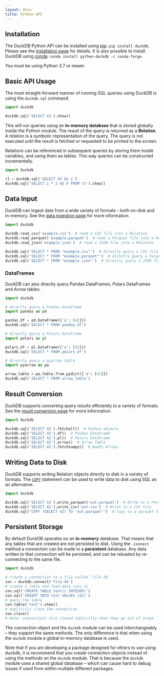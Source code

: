 ```yaml
---
layout: docu
title: Python API
---
```

## Installation

The DuckDB Python API can be installed using [pip](https://pip.pypa.io): `pip install duckdb`. Please see the [installation page](../../installation?environment=python) for details. It is also possible to install DuckDB using [conda](https://docs.conda.io): `conda install python-duckdb -c conda-forge`.

You must be using Python 3.7 or newer.

## Basic API Usage

The most straight-forward manner of running SQL queries using DuckDB is using the `duckdb.sql` command.

```python
import duckdb

duckdb.sql('SELECT 42').show()
```

This will run queries using an **in-memory database** that is stored globally inside the Python module. The result of the query is returned as a **Relation**. A relation is a symbolic representation of the query. The query is not executed until the result is fetched or requested to be printed to the screen.

Relations can be referenced in subsequent queries by storing them inside variables, and using them as tables. This way queries can be constructed incrementally.

```python
import duckdb

r1 = duckdb.sql('SELECT 42 AS i')
duckdb.sql('SELECT i * 2 AS k FROM r1').show()
```

## Data Input

DuckDB can ingest data from a wide variety of formats – both on-disk and in-memory. See the [data ingestion page](data_ingestion) for more information.

```python
import duckdb

duckdb.read_csv('example.csv')  # read a CSV file into a Relation
duckdb.read_parquet('example.parquet')  # read a Parquet file into a Relation
duckdb.read_json('example.json')  # read a JSON file into a Relation

duckdb.sql('SELECT * FROM "example.csv"')  # directly query a CSV file
duckdb.sql('SELECT * FROM "example.parquet"')  # directly query a Parquet file
duckdb.sql('SELECT * FROM "example.json"')  # directly query a JSON file
```

### DataFrames

DuckDB can also directly query Pandas DataFrames, Polars DataFrames and Arrow tables. 

```python
import duckdb

# directly query a Pandas DataFrame
import pandas as pd

pandas_df = pd.DataFrame({'a': [42]})
duckdb.sql('SELECT * FROM pandas_df')

# directly query a Polars DataFrame
import polars as pl

polars_df = pl.DataFrame({'a': [42]})
duckdb.sql('SELECT * FROM polars_df')

# directly query a pyarrow table
import pyarrow as pa

arrow_table = pa.Table.from_pydict({'a': [42]})
duckdb.sql('SELECT * FROM arrow_table')
```

## Result Conversion

DuckDB supports converting query results efficiently to a variety of formats. See the [result conversion page](result_conversion) for more information.

```python
import duckdb

duckdb.sql('SELECT 42').fetchall()  # Python objects
duckdb.sql('SELECT 42').df()  # Pandas DataFrame
duckdb.sql('SELECT 42').pl()  # Polars DataFrame
duckdb.sql('SELECT 42').arrow()  # Arrow Table
duckdb.sql('SELECT 42').fetchnumpy()  # NumPy Arrays
```

## Writing Data to Disk

DuckDB supports writing Relation objects directly to disk in a variety of formats. The [`COPY`](../../sql/statements/copy) statement can be used to write data to disk using SQL as an alternative.

```python
import duckdb

duckdb.sql('SELECT 42').write_parquet('out.parquet')  # Write to a Parquet file
duckdb.sql('SELECT 42').write_csv('out.csv')  # Write to a CSV file
duckdb.sql("COPY (SELECT 42) TO 'out.parquet'")  # Copy to a parquet file
```

## Persistent Storage

By default DuckDB operates on an **in-memory** database. That means that any tables that are created are not persisted to disk. Using the `.connect` method a connection can be made to a **persistent** database. Any data written to that connection will be persisted, and can be reloaded by re-connecting to the same file. 

```python
import duckdb

# create a connection to a file called 'file.db'
con = duckdb.connect('file.db')
# create a table and load data into it
con.sql('CREATE TABLE test(i INTEGER)')
con.sql('INSERT INTO test VALUES (42)')
# query the table
con.table('test').show()
# explicitly close the connection
con.close()
# Note: connections also closed implicitly when they go out of scope
```

The connection object and the `duckdb` module can be used interchangeably – they support the same methods. The only difference is that when using the `duckdb` module a global in-memory database is used.

Note that if you are developing a package designed for others to use using duckdb, it is recommend that you create connection objects instead of using the methods on the `duckdb` module. That is because the `duckdb` module uses a shared global database – which can cause hard to debug issues if used from within multiple different packages. 
